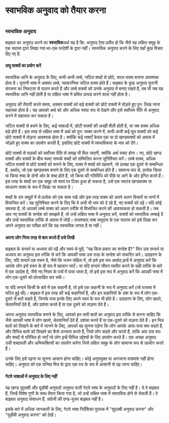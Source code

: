 # स्वाभविक अनुवाद को तैयार करना

 #

### स्वभाविक अनुवाद

बाइबल का अनुवाद करने का **स्वभाविक**अर्थ यह है कि: अनुवाद ऐसा प्रतीत हो कि जैसे यह लक्षित समूह के एक सदस्य द्वारा लिखा गया था-एक परदेशी के द्वारा नहीं। स्वभाविक अनुवाद करने के लिए यहाँ कुछ विचार दिए गए हैं:

#### लघु वाक्यों का प्रयोग करें

स्वभाविक ध्वनि के अनुवाद के लिए, कभी-कभी लम्बे, जटिल शब्दों से छोटे, सरल वाक्य बनाना आवश्यक होता है। यूनानी भाषा में अक्सर लम्बे, व्याकरणिक जटिल वाक्य होते हैं। बाइबल के कुछ अनुवाद यूनानी संरचना का निकटता से पालन करते हैं और लम्बे वाक्यों को उनके अनुवाद में बनाए रखते हैं, तब भी जब यह स्वभाविक ध्वनि नहीं होती है या लक्षित भाषा में भ्रमित उत्पन्न करने वाला नहीं होता है।

अनुवाद की तैयारी करते समय, अक्सर वाक्यों को बड़े वाक्यों को छोटे वाक्यों में तोड़ते हुए पुन: लिख जाना सहायक होता है। यह आपको अर्थ को और अधिक स्पष्ट रूप से देखने और इसे सर्वोत्तम रीति से अनुवाद करने में सहायता कर सकता है।

जटिल वाक्यों से बचने के लिए, कई भाषाओं में, छोटी वाक्यों की अच्छी शैली होती है, या जब वाक्य अधिक बड़े होते हैं। इस तरह से लक्षित भाषा में अर्थ को पुन: व्यक्त करने में, कभी-कभी कई मूल वाक्यों को कई छोटे वाक्यों में तोड़ना आवश्यक होता है। क्योंकि कई भाषाएँ केवल एक या दो खण्डवाक्यों को आपस में जोड़ते हुए वाक्य का उपयोग करती हैं, इसलिए छोटे वाक्यों में स्वभाविकता के भाव को देंगे।

छोटे वाक्यों से पाठकों को सर्वोत्तम रीति से समझ भी मिल जाएगी, क्योंकि अर्थ स्पष्ट होगा। नए, छोटे खण्ड वाक्यों और वाक्यों के बीच स्पष्ट सम्पर्क शब्दों को सम्मिलित करना सुनिश्चित करें। लम्बे वाक्य, अधिक जटिल वाक्यों से छोटे वाक्यों को बनाने के लिए, वाक्य में शब्दों को पहचानें, जो प्रत्यक्ष एक दूसरे से सम्बन्धित हैं, अर्थात्, जो एक खण्डवाक्य बनाने के लिए एक दूसरे से सम्बन्धित होते हैं। सामान्य रूप से, प्रत्येक क्रिया या क्रिया शब्द के दोनों ओर के शब्द होते हैं, जो क्रिया की गतिविधि को पीछे या आगे के ओर इंगित करते हैं। इस तरह के शब्दों का एक समूह जो स्वयं पर टिका हुआ हो सकता है, उसे एक स्वतंत्र खण्डवाक्य या साधारण वाक्य के रूप में लिखा जा सकता है।

शब्दों के उन समूहों में से प्रत्येक को एक साथ रखें और इस तरह वाक्य को अपने अलग विचारों या भागों में विभाजित करें। यह सुनिश्चित करने के लिए कि वे अभी भी भाव को दे रहे हैं, नए वाक्यों को पढ़ें। यदि कोई समस्या है, तो आपको लम्बे वाक्य को अलग तरीके से विभाजित करने की आवश्यकता हो सकती है। जब आप नए वाक्यों के सन्देश को समझते हैं, तो उन्हें लक्षित भाषा में अनुवाद करें, वाक्यों को स्वभाविक लम्बाई दें और उन्हें स्वभाविक तरीके से आपस में जोड़ें। तत्पश्चात् भाषा समुदाय के एक सदस्य को इसे दिखा कर अपने अनुवाद का परीक्षा करें कि यह स्वभाविक लगता है या नहीं।


#### अपना लोग जिस तरह से बात करते हैं उसे लिखें

बाइबल के सन्दर्भ या अध्याय को पढ़ें और स्वयं से पूछें, "यह किस प्रकार का सन्देश है?" फिर उस सन्दर्भ या अध्याय का अनुवाद इस तरीके से करें कि आपकी भाषा उस तरह के सन्देश को संचारित करे। उदाहरण के लिए, यदि सन्दर्भ एक वचन है, जैसे कि भजन संहिता में, तो इसे इस रूप अर्थात् ढ़ाचें में अनुवाद करें कि आपके लोग इसे वचन के ही रूप में पहचान जाएँ। या यदि सन्दर्भ जीवन व्यतीत करने के सही तरीके के बारे में एक उपदेश है, जैसे नए नियम के पत्रों में पाया जाता है, तो इसे इस रूप में अनुवाद करें कि आपकी भाषा में लोग एक-दूसरे को प्रोत्साहित कर सकें।

या यदि सन्दर्भ किसी के बारे में एक कहानी है, तो इसे एक कहानी के रूप में अनुवाद करें (जो वास्तव में घटित हुई थी)। बाइबल में इस तरह की कई कहानियाँ हैं, और इन कहानियों के अंश के रूप में लोग एक-दूसरे से बातें कहते हैं, जिनके पास इनके लिए अपने स्वयं के रूप भी होते है। उदाहरण के लिए, लोग खतरे, चेतावनियाँ देते हैं, और प्रशंसा करते हैं या एक दूसरे को ताड़ना देते हैं।

अपना अनुवाद स्वभाविक बनाने के लिए, आपको इन सभी बातों का अनुवाद इस तरीके से करना चाहिए कि जैसे आपकी भाषा में लोग खतरे, चेतावनियाँ देते हैं, प्रशंसा करते हैं या एक-दूसरे को ताड़ना देते हैं। इन भिन्न बातों को लिखने के बारे में जानने के लिए, आपको वह सुनना पड़ेगा कि लोग आपके आस-पास क्या कहते हैं, और विभिन्न बातों को लिखने का कैसे अभ्यास करते हैं, जिसे लोग कहते और करते हैं, ताकि आप उस रूप और शब्दों से परिचित हो जाएँ जो लोग इन्हें विभिन्न उद्देश्यों के लिए उपयोग करते हैं। एक अच्छा अनुवाद उसी शब्दावली और अभिव्यक्तियों का उपयोग करेगा जिसे लक्षित समूह के लोग सामान्य रूप से उपयोग करते हैं।

उनके लिए इसे पढ़ना या सुनना आसान होना चाहिए। कोई अनुपयुक्त या अनजाना वाक्यांश नहीं होना चाहिए। अनुवाद को एक घनिष्ठ मित्र के द्वारा एक पत्र के रूप में आसानी से पढ़ जाना चाहिए।

#### गेटवे भाषाओं में अनुवाद के लिए नहीं

यह खण्ड यूएलबी और यूडीबी अनुवादों अनुवाद वाली गेटवे भाषा के अनुवादों के लिए नहीं है। ये वे बाइबल हैं, जिन्हें विशेष गुणों के साथ तैयार किया गया है, जो उन्हें लक्षित भाषा में स्वभाविक होने से रोकती हैं। वे बाइबल अनुवाद संसाधन हैं, अंग्रेजी की एण्ड-यूजर बाइबल नहीं है।

इसके बारे में अधिक जानकारी के लिए, गेटवे भाषा निर्देशिका पुस्तक में "यूएलबी अनुवाद करना" और "यूडीबी अनुवाद करना" को देखें। 

